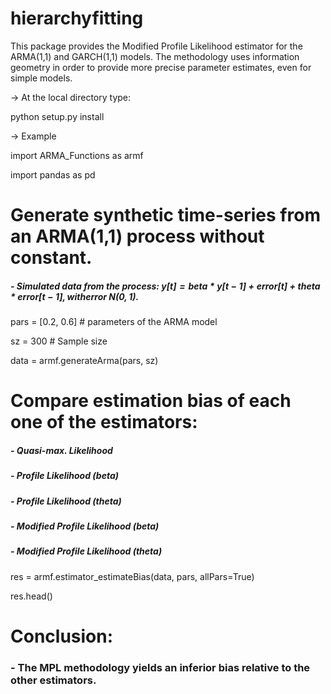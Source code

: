 # hierarchyfitting

This package provides the Modified Profile Likelihood estimator for the ARMA(1,1) and GARCH(1,1) models.
The methodology uses information geometry in order to provide more precise parameter estimates, even for simple models.


-> At the local directory type:

python setup.py install


-> Example

import ARMA_Functions as armf

import pandas as pd


# Generate synthetic time-series from an ARMA(1,1) process without constant.
##### - Simulated data from the process: $y[t] = beta*y[t-1] + error[t] + theta*error[t-1], with error ~ N(0,1).$


pars = [0.2, 0.6] # parameters of the ARMA model

sz   = 300 # Sample size

data = armf.generateArma(pars, sz)

# Compare estimation bias of each one of the estimators:
##### - Quasi-max. Likelihood
##### - Profile Likelihood (beta)
##### - Profile Likelihood (theta)
##### - Modified Profile Likelihood (beta)
##### - Modified Profile Likelihood (theta)


res = armf.estimator_estimateBias(data, pars, allPars=True)

res.head()

# Conclusion:

### - The MPL methodology yields an inferior bias relative to the other estimators.
